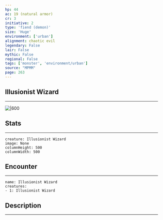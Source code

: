 ```yaml
---
hp: 44
ac: 19 (natural armor)
cr: 3
initiative: 2
type: 'fiend (demon)'    
size: 'Huge'
environment: ['urban']
alignment: chaotic evil
legendary: False
lair: False
mythic: False
regional: False
tags: ['monster', 'environment/urban']
source: "MPMM"
page: 263
---
```


## Illusionist Wizard
---

![|600](D:/Program%20Files/5e.tools/img/bestiary/MPMM/Illusionist%20Wizard.webp)

## Stats
---

```statblock
creature: Illusionist Wizard
image: None
columnHeight: 500
columnWidth: 500
```

## Encounter
---

```encounter-table
name: Illusionist Wizard
creatures:
- 1: Illusionist Wizard
```

## Description
---




